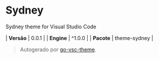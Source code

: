 # Sydney

Sydney theme for Visual Studio Code

| **Versão** | 0.0.1 |
| **Engine** | ^1.0.0 |
| **Pacote** | theme-sydney |

> Autogerado por [go-vsc-theme](https://github.com/natalbu/go-vsc-theme).
